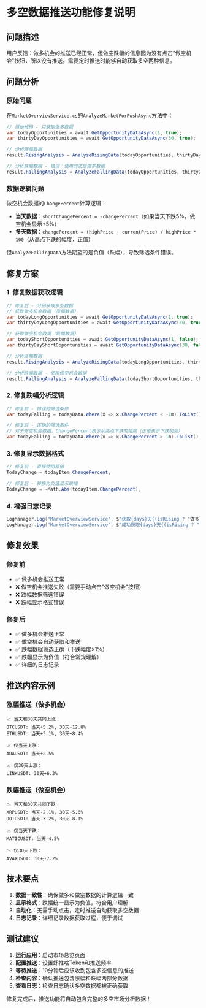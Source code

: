 # 多空数据推送功能修复说明

## 问题描述
用户反馈：做多机会的推送已经正常，但做空跌幅的信息因为没有点击"做空机会"按钮，所以没有推送。需要定时推送时能够自动获取多空两种信息。

## 问题分析

### 原始问题
在`MarketOverviewService.cs`的`AnalyzeMarketForPushAsync`方法中：
```csharp
// 原始代码 - 只获取做多数据
var todayOpportunities = await GetOpportunityDataAsync(1, true);
var thirtyDayOpportunities = await GetOpportunityDataAsync(30, true);

// 分析涨幅数据
result.RisingAnalysis = AnalyzeRisingData(todayOpportunities, thirtyDayOpportunities);

// 分析跌幅数据 - 错误：使用的还是做多数据
result.FallingAnalysis = AnalyzeFallingData(todayOpportunities, thirtyDayOpportunities);
```

### 数据逻辑问题
做空机会数据的`ChangePercent`计算逻辑：
- **当天数据**：`shortChangePercent = -changePercent`（如果当天下跌5%，做空机会显示+5%）
- **多天数据**：`changePercent = (highPrice - currentPrice) / highPrice * 100`（从高点下跌的幅度，正值）

但`AnalyzeFallingData`方法期望的是负值（跌幅），导致筛选条件错误。

## 修复方案

### 1. 修复数据获取逻辑
```csharp
// 修复后 - 分别获取多空数据
// 获取做多机会数据（涨幅数据）
var todayLongOpportunities = await GetOpportunityDataAsync(1, true);
var thirtyDayLongOpportunities = await GetOpportunityDataAsync(30, true);

// 获取做空机会数据（跌幅数据）
var todayShortOpportunities = await GetOpportunityDataAsync(1, false);
var thirtyDayShortOpportunities = await GetOpportunityDataAsync(30, false);

// 分析涨幅数据
result.RisingAnalysis = AnalyzeRisingData(todayLongOpportunities, thirtyDayLongOpportunities);

// 分析跌幅数据 - 使用做空机会数据
result.FallingAnalysis = AnalyzeFallingData(todayShortOpportunities, thirtyDayShortOpportunities);
```

### 2. 修复跌幅分析逻辑
```csharp
// 修复前 - 错误的筛选条件
var todayFalling = todayData.Where(x => x.ChangePercent < -1m).ToList();

// 修复后 - 正确的筛选条件
// 对于做空机会数据，ChangePercent表示从高点下跌的幅度（正值表示下跌机会）
var todayFalling = todayData.Where(x => x.ChangePercent > 1m).ToList();
```

### 3. 修复显示数据格式
```csharp
// 修复前 - 直接使用原值
TodayChange = todayItem.ChangePercent,

// 修复后 - 转换为负值显示跌幅
TodayChange = -Math.Abs(todayItem.ChangePercent),
```

### 4. 增强日志记录
```csharp
LogManager.Log("MarketOverviewService", $"获取{days}天{(isRising ? "做多" : "做空")}机会数据");
LogManager.Log("MarketOverviewService", $"成功获取{days}天{(isRising ? "做多" : "做空")}数据，共{data.Count}条");
```

## 修复效果

### 修复前
- ✅ 做多机会推送正常
- ❌ 做空机会推送失败（需要手动点击"做空机会"按钮）
- ❌ 跌幅数据筛选错误
- ❌ 跌幅显示格式错误

### 修复后
- ✅ 做多机会推送正常
- ✅ 做空机会自动获取和推送
- ✅ 跌幅数据筛选正确（下跌幅度>1%）
- ✅ 跌幅显示为负值（符合常规理解）
- ✅ 详细的日志记录

## 推送内容示例

### 涨幅推送（做多机会）
```
📈 当天和30天共同上涨：
BTCUSDT: 当天+5.2%, 30天+12.8%
ETHUSDT: 当天+3.1%, 30天+8.4%

📈 仅当天上涨：
ADAUSDT: 当天+2.5%

📈 仅30天上涨：
LINKUSDT: 30天+6.3%
```

### 跌幅推送（做空机会）
```
📉 当天和30天共同下跌：
XRPUSDT: 当天-2.1%, 30天-5.6%
DOTUSDT: 当天-3.2%, 30天-8.1%

📉 仅当天下跌：
MATICUSDT: 当天-4.5%

📉 仅30天下跌：
AVAXUSDT: 30天-7.2%
```

## 技术要点

1. **数据一致性**：确保做多和做空数据的计算逻辑一致
2. **显示格式**：跌幅统一显示为负值，符合用户理解
3. **自动化**：无需手动点击，定时推送自动获取多空数据
4. **日志记录**：详细记录数据获取过程，便于调试

## 测试建议

1. **运行应用**：启动市场总览页面
2. **配置推送**：设置虾推啥Token和推送频率
3. **等待推送**：10分钟后应该收到包含多空信息的推送
4. **检查内容**：确认推送包含涨幅和跌幅两部分数据
5. **查看日志**：检查日志确认多空数据都被正确获取

修复完成后，推送功能将自动包含完整的多空市场分析数据！ 